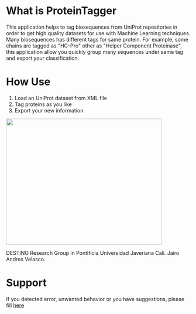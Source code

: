 # What is ProteinTagger #

This application helps to tag biosequences from UniProt repositories in order to get high quality datasets for use with Machine Learning techniques.
Many biosequences has different tags for same protein.
For example, some chains are tagged as "HC-Pro" other as "Helper Component Proteinase", this application allow you quickly group many sequences under same tag and export your classification.

# How Use #

  1. Load an UniProt dataset from XML file
  1. Tag proteins as you like
  1. Export your new information

<a href='http://www.youtube.com/watch?feature=player_embedded&v=yJNEkx86-4w' target='_blank'><img src='http://img.youtube.com/vi/yJNEkx86-4w/0.jpg' width='425' height=344 /></a>

DESTINO Research Group in Pontificia Universidad Javeriana Cali.
Jairo Andres Velasco.

# Support #

If you detected error, unwanted behavior or you have suggestions, please fill  [here](https://code.google.com/p/protein-tagger/issues/entry)